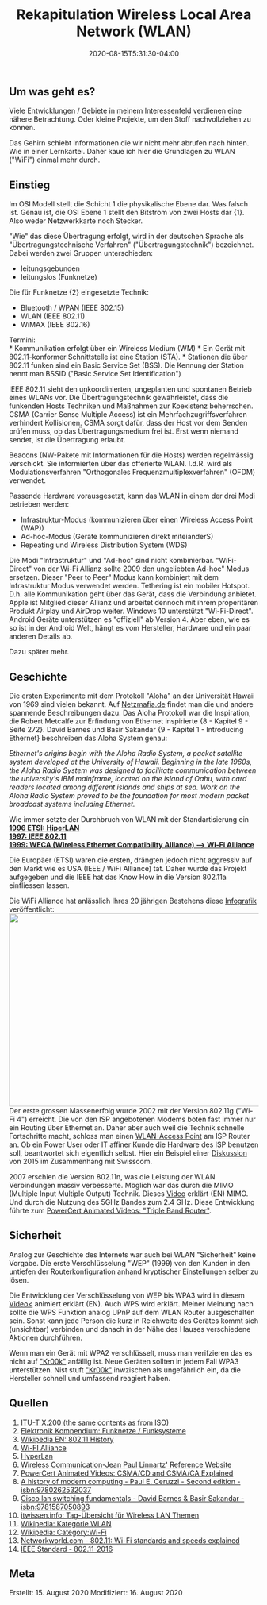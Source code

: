 ﻿---
title: "Rekapitulation Wireless Local Area Network (WLAN)"
date: 2020-08-15T5:31:30-04:00
categories:
  - netzwerk
tags:
  - Grundlagen
---

## Um was geht es?

Viele Entwicklungen / Gebiete in meinem Interessenfeld verdienen eine nähere Betrachtung. Oder kleine Projekte, um den Stoff nachvollziehen zu können.  

Das Gehirn schiebt Informationen die wir nicht mehr abrufen nach hinten. Wie in einer Lernkartei. Daher kaue ich hier die Grundlagen zu WLAN ("WiFi") einmal mehr durch.  

## Einstieg  

Im OSI Modell stellt die Schicht 1 die physikalische Ebene dar. Was falsch ist. Genau ist, die OSI Ebene 1 stellt den Bitstrom von zwei Hosts dar {1}. Also weder Netzwerkkarte noch Stecker.  

"Wie" das diese Übertragung erfolgt, wird in der deutschen Sprache als "Übertragungstechnische Verfahren" ("Übertragungstechnik") bezeichnet. Dabei werden zwei Gruppen unterschieden:  
* leitungsgebunden  
* leitungslos (Funknetze)  

Die für Funknetze {2} eingesetzte Technik:  
* Bluetooth / WPAN (IEEE 802.15)  
* WLAN (IEEE 802.11)  
* WiMAX (IEEE 802.16)  

Termini:  
	* Kommunikation erfolgt über ein Wireless Medium (WM) 
	* Ein Gerät mit 802.11-konformer Schnittstelle ist eine Station (STA). 
	* Stationen die über 802.11 funken sind ein Basic Service Set (BSS). Die Kennung der Station nennt man BSSID ("Basic Service Set Identification")


IEEE 802.11 sieht den unkoordinierten, ungeplanten und spontanen Betrieb eines WLANs vor. Die Übertragungstechnik gewährleistet, dass die funkenden Hosts Techniken und Maßnahmen zur Koexistenz beherrschen. CSMA (Carrier Sense Multiple Access) ist ein Mehrfachzugriffsverfahren verhindert Kollisionen. CSMA sorgt dafür, dass der Host vor dem Senden prüfen muss, ob das Übertragungsmedium frei ist. Erst wenn niemand sendet, ist die Übertragung erlaubt.  

Beacons (NW-Pakete mit Informationen für die Hosts) werden regelmässig verschickt. Sie informierten über das offerierte WLAN. I.d.R. wird als Modulationsverfahren "Orthogonales Frequenzmultiplexverfahren" (OFDM) verwendet. 

Passende Hardware vorausgesetzt, kann das WLAN in einem der drei Modi betrieben werden:  

- Infrastruktur-Modus (kommunizieren über einen Wireless Access Point (WAP))  
- Ad-hoc-Modus (Geräte kommunizieren direkt miteianderS)  
- Repeating und Wireless Distribution System (WDS)  

Die Modi "Infrastruktur" und "Ad-hoc" sind nicht kombinierbar. "WiFi-Direct" von der Wi-Fi Allianz sollte 2009 den ungeliebten Ad-hoc" Modus ersetzen. Dieser "Peer to Peer" Modus kann kombiniert mit dem Infrastruktur Modus verwendet werden. Tethering ist ein mobiler Hotspot. D.h. alle Kommunikation geht über das Gerät, dass die Verbindung anbietet. Apple ist Mitglied dieser Allianz und arbeitet dennoch mit ihrem properitären Produkt Airplay und AirDrop weiter. Windows 10 unterstützt "Wi-Fi-Direct". Android Geräte unterstützen es "offiziell" ab Version 4. Aber eben, wie es so ist in der Android Welt, hängt es vom Hersteller, Hardware und ein paar anderen Details ab.  

Dazu später mehr.  

## Geschichte  

Die ersten Experimente mit dem Protokoll "Aloha" an der Universität Hawaii von 1969 sind vielen bekannt. Auf [Netzmafia.de](http://www.netzmafia.de/skripten/netze/netz2.html) findet man die und andere spannende Beschreibungen dazu. Das Aloha Protokoll war die Inspiration, die Robert Metcalfe zur Erfindung von Ethernet inspirierte {8 - Kapitel 9 - Seite 272}. David Barnes und Basir Sakandar {9 - Kapitel 1 - Introducing Ethernet} beschreiben das Aloha System genau:  

*Ethernet's origins begin with the Aloha Radio System, a packet
satellite system developed at the University of Hawaii. Beginning
in the late 1960s, the Aloha Radio System was designed to
facilitate communication between the university's IBM
mainframe, located on the island of Oahu, with card readers
located among different islands and ships at sea. Work on the
Aloha Radio System proved to be the foundation for most modern
packet broadcast systems including Ethernet.*

Wie immer setzte der Durchbruch von WLAN mit der Standartisierung ein  
**[1996 ETSI: HiperLAN](https://www.itwissen.info/HiperLAN-high-performance-radio-local-area-network.html)**  
**[1997: IEEE 802.11](https://standards.ieee.org/standard/802_11-1997.html)**  
**[1999: WECA (Wireless Ethernet Compatibility Alliance) --> Wi-Fi Alliance](https://www.wi-fi.org/)**  

Die Europäer (ETSI) waren die ersten, drängten jedoch nicht aggressiv auf den Markt wie es USA (IEEE / WiFi Alliance) tat. Daher wurde das Projekt aufgegeben und die IEEE hat das Know How in die Version 802.11a einfliessen lassen.  

Die WiFi Alliance hat anlässlich Ihres 20 jährigen Bestehens diese [Infografik](https://www.wi-fi.org/file/infographic-20-years-of-wi-fi-timeline) veröffentlicht:  
<img align="left" width="1855" height="389" src="http://www.petergyger.net/image/22-1.png">  

Der erste grossen Massenerfolg wurde 2002 mit der Version 802.11g ("Wi-Fi 4") erreicht. Die von den ISP angebotenen Modems boten fast immer nur ein Routing über Ethernet an. Daher aber auch weil die Technik schnelle Fortschritte macht, schloss man einen [WLAN-Access Point](https://www.youtube.com/watch?v=OxiY4yf6GGg) am ISP Router an. Ob ein Power User oder IT affiner Kunde die Hardware des ISP benutzen soll, beantwortet sich eigentlich selbst. Hier ein Beispiel einer [Diskussion](https://www.tuxone.ch/2015/03/routerzwang-ein-rechtfertigung-lasst.html) von 2015 im Zusammenhang mit Swisscom.  

2007 erschien die Version 802.11n, was die Leistung der WLAN Verbindungen massiv verbesserte. Möglich war das durch die MIMO (Multiple Input Multiple Output) Technik. Dieses [Video](https://www.youtube.com/watch?v=RAVxRMsFHoU) erklärt (EN) MIMO. Und durch die Nutzung des 5GHz Bandes zum 2.4 GHz. Diese Entwicklung führte zum [PowerCert Animated Videos:
"Triple Band Router"](https://www.youtube.com/watch?v=gTrXgNtqyxA).  


## Sicherheit  

Analog zur Geschichte des Internets war auch bei WLAN "Sicherheit" keine Vorgabe. Die erste Verschlüsselung "WEP" (1999) von den Kunden in den untiefen der Routerkonfiguration anhand kryptischer Einstellungen selber zu lösen.

Die Entwicklung der Verschlüsselung von WEP bis WPA3 wird in diesem [Video<](https://www.youtube.com/watch?v=WZaIfyvERcA) animiert erklärt (EN). Auch WPS wird erklärt. Meiner Meinung nach sollte die WPS Funktion analog UPnP auf dem WLAN Router ausgeschalten sein. Sonst kann jede Person die kurz in Reichweite des Gerätes kommt sich (unsichtbar) verbinden und danach in der Nähe des Hauses verschiedene Aktionen durchführen.   

Wenn man ein Gerät mit WPA2 verschlüsselt, muss man verifzieren das es nicht auf ["Kr00k"](https://www.eset.com/int/kr00k/) anfällig ist. Neue Geräten sollten in jedem Fall WPA3 unterstützen. Nist stuft ["Kr00k"](https://nvd.nist.gov/vuln/detail/CVE-2019-15126#vulnCurrentDescriptionTitle) inwzischen als ungefährlich ein, da die Hersteller schnell und umfassend reagiert haben.  

## Quellen  

1. [ITU-T X.200 (the same contents as from ISO)](http://www.itu.int/rec/dologin_pub.asp?lang=e&id=T-REC-X.200-199407-I!!PDF-E&type=items)  
2. [Elektronik Kompendium: Funknetze / Funksysteme](https://www.elektronik-kompendium.de/sites/kom/0410041.htm)  
3. [Wikipedia EN: 802.11 History](https://en.wikipedia.org/wiki/IEEE_802.11#History)  
4. [Wi-FI Alliance](https://www.wi-fi.org/)  
5. [HyperLan](https://de.wikipedia.org/wiki/HIPERLAN)  
6. [Wireless Communication-Jean Paul Linnartz' Reference Website ](http://www.wirelesscommunication.nl/reference/chaptr01/wrlslans/wlan.htm)  
7. [PowerCert Animated Videos: CSMA/CD and CSMA/CA Explained](https://www.youtube.com/watch?v=iKn0GzF5-IU)  
8. [A history of modern computing - Paul E. Ceruzzi - Second edition - isbn:9780262532037](https://mitpress.mit.edu/books/history-modern-computing)  
9. [Cisco lan switching fundamentals - David Barnes & Basir Sakandar - isbn:9781587050893](https://www.oreilly.com/library/view/cisco-lan-switching/1587050897/)  
10. [itwissen.info: Tag-Übersicht für Wireless LAN Themen](https://www.itwissen.info/tag/Wireless-LAN)  
11. [Wikipedia: Kategorie WLAN](https://de.wikipedia.org/wiki/Kategorie:WLAN)  
12. [Wikipedia: Category:Wi-Fi](https://en.wikipedia.org/wiki/Category:Wi-Fi)  
13. [Networkworld.com - 802.11: Wi-Fi standards and speeds explained](https://www.networkworld.com/article/3238664/80211-wi-fi-standards-and-speeds-explained.html)  
14. [IEEE Standard - 802.11-2016](https://standards.ieee.org/standard/802_11-2016.html)  


## Meta

Erstellt:		15. August 2020
Modifiziert:		16. August 2020